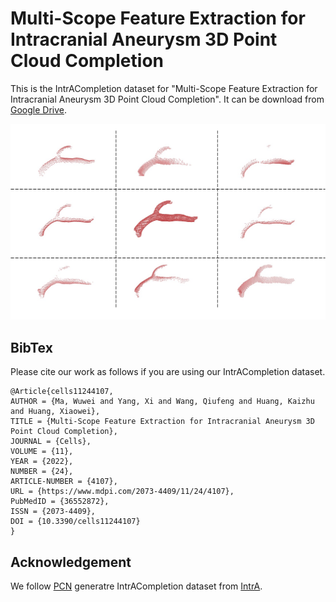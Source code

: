 # Multi-Scope Feature Extraction for Intracranial Aneurysm 3D Point Cloud Completion
This is the IntrACompletion dataset for "Multi-Scope Feature Extraction for Intracranial Aneurysm 3D Point Cloud Completion". It can be download from [Google Drive](URL "https://drive.google.com/file/d/17vk5jrtvBw8xaEKag5-CJo5D4w6Kmun-/view?usp=share_link").  

![examlple](https://github.com/Margaretya/IntrACompletion/blob/main/Dataset/angles.png)
## BibTex
Please cite our work as follows if you are using our IntrACompletion dataset.
```
@Article{cells11244107,
AUTHOR = {Ma, Wuwei and Yang, Xi and Wang, Qiufeng and Huang, Kaizhu and Huang, Xiaowei},
TITLE = {Multi-Scope Feature Extraction for Intracranial Aneurysm 3D Point Cloud Completion},
JOURNAL = {Cells},
VOLUME = {11},
YEAR = {2022},
NUMBER = {24},
ARTICLE-NUMBER = {4107},
URL = {https://www.mdpi.com/2073-4409/11/24/4107},
PubMedID = {36552872},
ISSN = {2073-4409},
DOI = {10.3390/cells11244107}
}
```
## Acknowledgement
We follow [PCN](URL "https://github.com/wentaoyuan/pcn") generatre IntrACompletion dataset from [IntrA](URL "https://github.com/intra3d2019/IntrA").  
